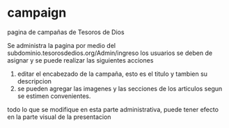 # campaign
pagina de campañas de Tesoros de Dios

Se administra la pagina por medio del subdominio.tesorosdedios.org/Admin/ingreso
los usuarios se deben de asignar y se puede realizar las siguientes acciones

1. editar el encabezado de la campaña, esto es el titulo y tambien su descripcion
2. se pueden agregar las imagenes y las secciones de los articulos segun se estimen convenientes.

todo lo que se modifique en esta parte administrativa, puede tener efecto en la parte visual de la presentacion